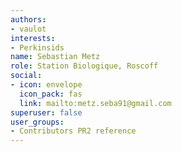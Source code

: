 ```yaml
---
authors:
- vaulot
interests:
- Perkinsids
name: Sebastian Metz
role: Station Biologique, Roscoff
social:
- icon: envelope
  icon_pack: fas
  link: mailto:metz.seba91@gmail.com
superuser: false
user_groups:
- Contributors PR2 reference
---
```

